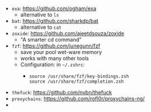 - `exa`: https://github.com/ogham/exa
	- alternative to `ls`
- `bat`: https://github.com/sharkdp/bat
	- alternative to `cat`
- `zoxide`: https://github.com/ajeetdsouza/zoxide
	- "A smarter cd command"
- `fzf`: https://github.com/junegunn/fzf
	- save your pool wet-ware memory
	- works with many other tools
	- Configuration: in `~/.zshrc`:
		- ```shell
		  source /usr/share/fzf/key-bindings.zsh
		  source /usr/share/fzf/completion.zsh
		  ```
- `thefuck`: https://github.com/nvbn/thefuck
- `proxychains`: https://github.com/rofl0r/proxychains-ng/
-